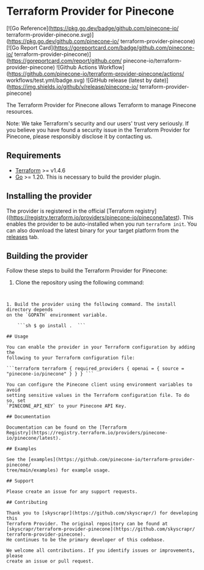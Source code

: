 # Terraform Provider for Pinecone

[![Go
Reference](https://pkg.go.dev/badge/github.com/pinecone-io/
terraform-provider-pinecone.svg)](https://pkg.go.dev/github.com/pinecone-io/
terraform-provider-pinecone)
[![Go Report
Card](https://goreportcard.com/badge/github.com/pinecone-io/
terraform-provider-pinecone)](https://goreportcard.com/report/github.com/
pinecone-io/terraform-provider-pinecone)
![Github Actions
Workflow](https://github.com/pinecone-io/terraform-provider-pinecone/actions/
workflows/test.yml/badge.svg)
![GitHub release (latest by
date)](https://img.shields.io/github/v/release/pinecone-io/
terraform-provider-pinecone)

The Terraform Provider for Pinecone allows Terraform to manage Pinecone resources.

Note: We take Terraform's security and our users' trust very seriously. If you
believe you have found a security issue in the Terraform Provider for Pinecone,
please responsibly disclose it by contacting us.

## Requirements

- [Terraform](https://www.terraform.io/downloads.html) >= v1.4.6
- [Go](https://golang.org/doc/install) >= 1.20. This is necessary to build the
  provider plugin.

## Installing the provider

The provider is registered in the official [Terraform
registry]((https://registry.terraform.io/providers/pinecone-io/pinecone/latest).
This enables the provider to be auto-installed when you run ```terraform
init```. You can also download the latest binary for your target platform from
the
[releases](https://github.com/pinecone-io/terraform-provider-pinecone/releases)
tab.

## Building the provider

Follow these steps to build the Terraform Provider for Pinecone: 

1. Clone the repository using the following command:

    ```sh $ git clone https://github.com/pinecone-io/terraform-provider-pinecone
```

1. Build the provider using the following command. The install directory depends
on the `GOPATH` environment variable.

    ```sh $ go install .  ```

## Usage

You can enable the provider in your Terraform configuration by adding the
following to your Terraform configuration file:

```terraform terraform { required_providers { openai = { source =
"pinecone-io/pinecone" } } } ```

You can configure the Pinecone client using environment variables to avoid
setting sensitive values in the Terraform configuration file. To do so, set
`PINECONE_API_KEY` to your Pinecone API Key.

## Documentation

Documentation can be found on the [Terraform
Registry](https://registry.terraform.io/providers/pinecone-io/pinecone/latest). 

## Examples

See the [examples](https://github.com/pinecone-io/terraform-provider-pinecone/
tree/main/examples) for example usage.

## Support

Please create an issue for any support requests.

## Contributing

Thank you to [skyscrapr](https://github.com/skyscrapr/) for developing this
Terraform Provider. The original repository can be found at
[skyscrapr/terraform-provider-pinecone](https://github.com/skyscrapr/
terraform-provider-pinecone).
He continues to be the primary developer of this codebase.

We welcome all contributions. If you identify issues or improvements, please
create an issue or pull request.
